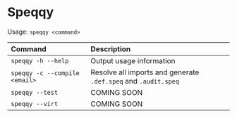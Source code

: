 # Speqqy

Usage: `speqqy <command>`

| Command | Description |
| :--- | :--- |
| `speqqy -h --help` | Output usage information |
| `speqqy -c --compile <email>` | Resolve all imports and generate `.def.speq` and `.audit.speq` |
| `speqqy --test` | COMING SOON |
| `speqqy --virt` | COMING SOON |



